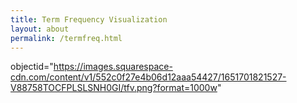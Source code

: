 ```yaml
---
title: Term Frequency Visualization
layout: about
permalink: /termfreq.html
---
```

objectid="https://images.squarespace-cdn.com/content/v1/552c0f27e4b06d12aaa54427/1651701821527-V88758TOCFPLSLSNH0GI/tfv.png?format=1000w"
